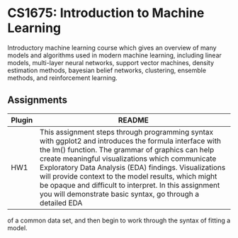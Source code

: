 # CS1675: Introduction to Machine Learning

Introductory machine learning course which gives an overview of many models and algorithms used in modern machine learning, including linear models, multi-layer neural networks, support vector machines, density estimation methods, bayesian belief networks, clustering, ensemble methods, and reinforcement learning. 

## Assignments

| Plugin | README |
| ------ | ------ |
| HW1 | This assignment steps through programming syntax with ggplot2 and introduces the formula interface with the lm() function. The grammar of graphics can help create meaningful visualizations which communicate Exploratory Data Analysis (EDA) findings. Visualizations will provide context to the model results, which might be opaque and difficult to interpret. In this assignment you will demonstrate basic syntax, go through a detailed EDA
of a common data set, and then begin to work through the syntax of fitting a model.
